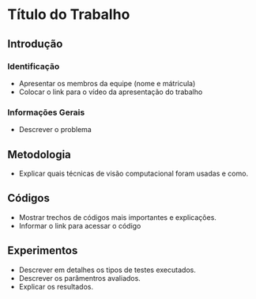 # Título do Trabalho 

## Introdução

### Identificação 
* Apresentar os membros da equipe (nome e mátricula) 
* Colocar o link para o vídeo da apresentação do trabalho 

### Informações Gerais 
* Descrever o problema  

## Metodologia 
* Explicar quais técnicas de visão computacional foram usadas e como. 

## Códigos 
* Mostrar trechos de códigos mais importantes e explicações.  
* Informar o link para acessar o código 

## Experimentos 
* Descrever em detalhes os tipos de testes executados. 
* Descrever os parâmentros avaliados. 
* Explicar os resultados. 
